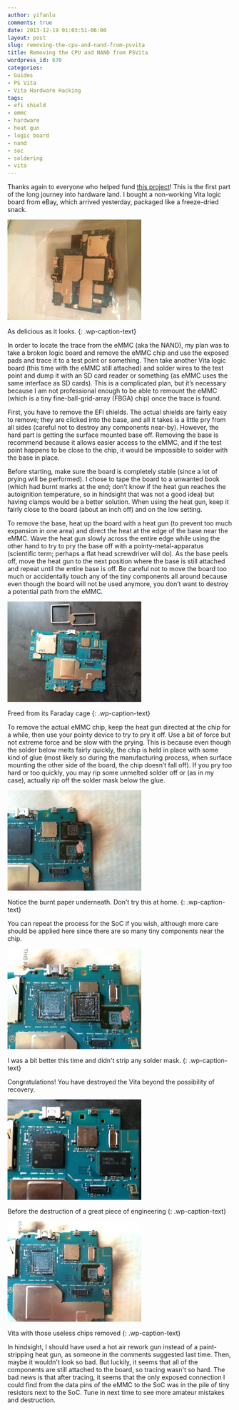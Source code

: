 ```yaml
---
author: yifanlu
comments: true
date: 2013-12-19 01:03:51-06:00
layout: post
slug: removing-the-cpu-and-nand-from-psvita
title: Removing the CPU and NAND from PSVita
wordpress_id: 670
categories:
- Guides
- PS Vita
- Vita Hardware Hacking
tags:
- efi shield
- emmc
- hardware
- heat gun
- logic board
- nand
- soc
- soldering
- vita
---
```


Thanks again to everyone who helped fund [this project](/2013/12/12/i-need-your-help-to-fund-vita-hardware-analysis/)! This is the first part of the long journey into hardware land. I bought a non-working Vita logic board from eBay, which arrived yesterday, packaged like a freeze-dried snack.

[![As delicious as it looks.](/images/2013/12/IMG_0517-300x225.jpg)](/images/2013/12/IMG_0517.jpg)

As delicious as it looks.
{: .wp-caption-text}



In order to locate the trace from the eMMC (aka the NAND), my plan was to take a broken logic board and remove the eMMC chip and use the exposed pads and trace it to a test point or something. Then take another Vita logic board (this time with the eMMC still attached) and solder wires to the test point and dump it with an SD card reader or something (as eMMC uses the same interface as SD cards). This is a complicated plan, but it’s necessary because I am not professional enough to be able to remount the eMMC (which is a tiny fine-ball-grid-array (FBGA) chip) once the trace is found.<!-- more -->

First, you have to remove the EFI shields. The actual shields are fairly easy to remove; they are clicked into the base, and all it takes is a little pry from all sides (careful not to destroy any components near-by). However, the hard part is getting the surface mounted base off. Removing the base is recommend because it allows easier access to the eMMC, and if the test point happens to be close to the chip, it would be impossible to solder with the base in place.

Before starting, make sure the board is completely stable (since a lot of prying will be performed). I chose to tape the board to a unwanted book (which had burnt marks at the end; don’t know if the heat gun reaches the autoignition temperature, so in hindsight that was not a good idea) but having clamps would be a better solution. When using the heat gun, keep it fairly close to the board (about an inch off) and on the low setting.

To remove the base, heat up the board with a heat gun (to prevent too much expansion in one area) and direct the heat at the edge of the base near the eMMC. Wave the heat gun slowly across the entire edge while using the other hand to try to pry the base off with a pointy-metal-apparatus (scientific term; perhaps a flat head screwdriver will do). As the base peels off, move the heat gun to the next position where the base is still attached and repeat until the entire base is off. Be careful not to move the board too much or accidentally touch any of the tiny components all around because even though the board will not be used anymore, you don’t want to destroy a potential path from the eMMC.

[![Freed from its Faraday cage](/images/2013/12/IMG_0518-300x225.jpg)](/images/2013/12/IMG_0518.jpg)

Freed from its Faraday cage
{: .wp-caption-text}



To remove the actual eMMC chip, keep the heat gun directed at the chip for a while, then use your pointy device to try to pry it off. Use a bit of force but not extreme force and be slow with the prying. This is because even though the solder below melts fairly quickly, the chip is held in place with some kind of glue (most likely so during the manufacturing process, when surface mounting the other side of the board, the chip doesn’t fall off). If you pry too hard or too quickly, you may rip some unmelted solder off or (as in my case), actually rip off the solder mask below the glue.

[![Notice the burnt paper underneath. Don't try this at home.](/images/2013/12/IMG_0522-300x225.jpg)](/images/2013/12/IMG_0522.jpg)

Notice the burnt paper underneath. Don't try this at home.
{: .wp-caption-text}



You can repeat the process for the SoC if you wish, although more care should be applied here since there are so many tiny components near the chip.

[![I was a bit better this time and didn't strip any solder mask.](/images/2013/12/IMG_0523-300x225.jpg)](/images/2013/12/IMG_0523.jpg)

I was a bit better this time and didn't strip any solder mask.
{: .wp-caption-text}



Congratulations! You have destroyed the Vita beyond the possibility of recovery.

[![Before the destruction of a great piece of engineering](/images/2013/12/IMG_0521-300x225.jpg)](/images/2013/12/IMG_0521.jpg)

Before the destruction of a great piece of engineering
{: .wp-caption-text}



[![Vita with those useless chips removed](/images/2013/12/IMG_0525-300x225.jpg)](/images/2013/12/IMG_0525.jpg)

Vita with those useless chips removed
{: .wp-caption-text}



In hindsight, I should have used a hot air rework gun instead of a paint-stripping heat gun, as someone in the comments suggested last time. Then, maybe it wouldn't look so bad. But luckily, it seems that all of the components are still attached to the board, so tracing wasn't so hard. The bad news is that after tracing, it seems that the only exposed connection I could find from the data pins of the eMMC to the SoC was in the pile of tiny resistors next to the SoC. Tune in next time to see more amateur mistakes and destruction.
